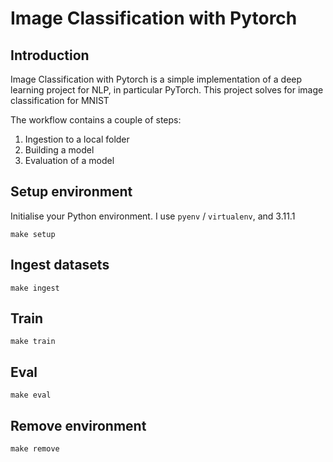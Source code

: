 # Image Classification with Pytorch

## Introduction
Image Classification with Pytorch is a simple implementation of a deep learning project for NLP, in particular PyTorch. This project solves for image classification for MNIST


The workflow contains a couple of steps:
1. Ingestion to a local folder
2. Building a model
3. Evaluation of a model

## Setup environment
Initialise your Python environment. I use `pyenv` / `virtualenv`, and 3.11.1
```
make setup
```

## Ingest datasets
```
make ingest
```

## Train
```
make train
```

## Eval
```
make eval
```

## Remove environment
```
make remove
```

